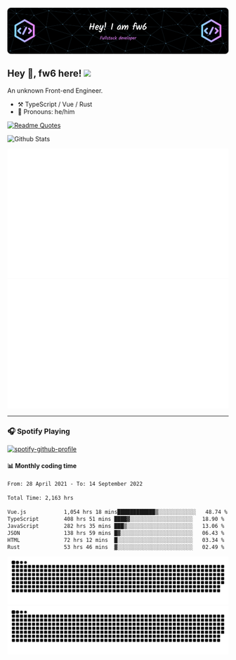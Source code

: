 ![Header](github-header-image.png)

## Hey 👋, fw6 here! <img src="https://github.githubassets.com/images/mona-whisper.gif" height="24" />


An unknown Front-end Engineer.

-   :hammer_and_pick: TypeScript / Vue / Rust
-   :man: Pronouns: he/him


[![Readme Quotes](https://quotes-github-readme.vercel.app/api?type=horizontal&theme=algolia)](https://github.com/piyushsuthar/github-readme-quotes)



![Github Stats](https://github-readme-stats.vercel.app/api?username=fw6&bg_color=30,e96443,904e95&title_color=fff&text_color=fff)

![](https://raw.githubusercontent.com/fw6/github-stats-transparent/output/generated/overview.svg)
![](https://raw.githubusercontent.com/fw6/github-stats-transparent/output/generated/languages.svg)


---

### 🎧 Spotify Playing

<!-- ![spotify-github-profile](/img/default.svg) -->

[![spotify-github-profile](https://spotify-github-profile.vercel.app/api/view?uid=r6wn4hdvypv0lkzyrj0e0pjct&cover_image=true&theme=default&bar_color=53b14f&bar_color_cover=true)](https://github.com/kittinan/spotify-github-profile)
#### :bar_chart: Monthly coding time

<!--START_SECTION:waka-->

```text
From: 28 April 2021 - To: 14 September 2022

Total Time: 2,163 hrs

Vue.js            1,054 hrs 18 mins████████████▒░░░░░░░░░░░░   48.74 %
TypeScript        408 hrs 51 mins ████▓░░░░░░░░░░░░░░░░░░░░   18.90 %
JavaScript        282 hrs 35 mins ███▒░░░░░░░░░░░░░░░░░░░░░   13.06 %
JSON              138 hrs 59 mins █▓░░░░░░░░░░░░░░░░░░░░░░░   06.43 %
HTML              72 hrs 12 mins  █░░░░░░░░░░░░░░░░░░░░░░░░   03.34 %
Rust              53 hrs 46 mins  ▓░░░░░░░░░░░░░░░░░░░░░░░░   02.49 %
```

<!--END_SECTION:waka-->




![github contribution grid snake animation](https://raw.githubusercontent.com/platane/platane/output/github-contribution-grid-snake-dark.svg#gh-dark-mode-only)![github contribution grid snake animation](https://raw.githubusercontent.com/platane/platane/output/github-contribution-grid-snake.svg#gh-light-mode-only)
